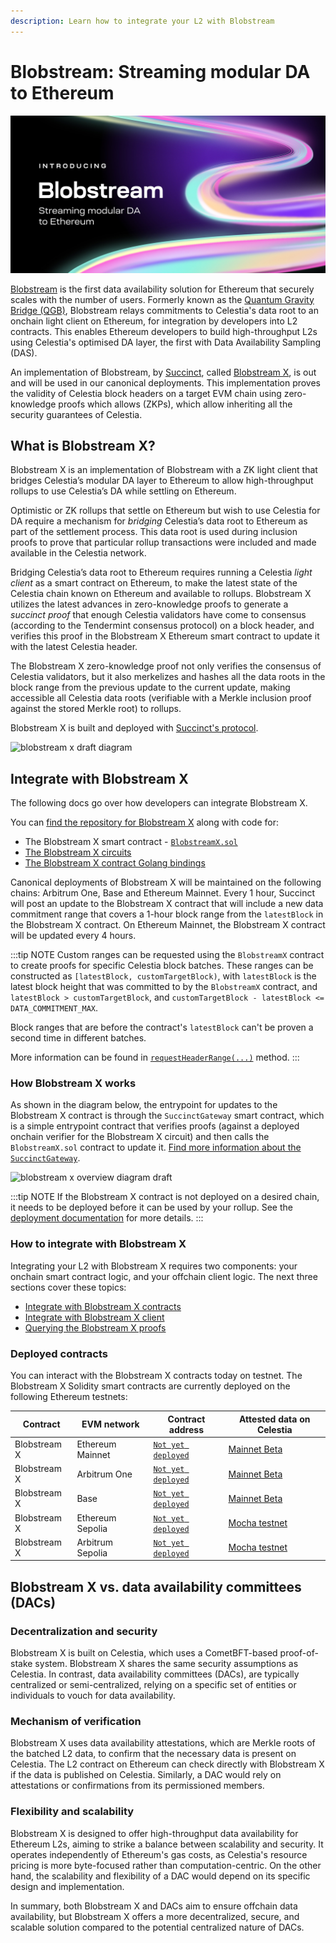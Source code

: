 ```yaml
---
description: Learn how to integrate your L2 with Blobstream
---
```


# Blobstream: Streaming modular DA to Ethereum

![Blobstream logo](/img/blobstream/blobstream_logo.png)

[Blobstream](https://blog.celestia.org/introducing-blobstream/)
is the first data availability solution for Ethereum that securely
scales with the number of users. Formerly known as the [Quantum Gravity Bridge (QGB)](https://blog.celestia.org/celestiums/),
Blobstream relays commitments to Celestia's data root to an onchain light client
on Ethereum, for integration by developers into L2 contracts. This enables Ethereum
developers to build high-throughput L2s using Celestia's optimised DA layer,
the first with Data Availability Sampling (DAS).

An implementation of Blobstream, by [Succinct](https://docs.succinct.xyz/), called
[Blobstream X](https://github.com/succinctlabs/blobstreamx), is out
and will be used in our canonical deployments. This implementation proves the
validity of Celestia block headers on a target EVM chain using zero-knowledge
proofs which allows (ZKPs), which allow inheriting all the security
guarantees of Celestia.

## What is Blobstream X?

Blobstream X is an implementation of Blobstream with a
ZK light client that bridges Celestia’s modular DA layer to
Ethereum to allow high-throughput rollups to use Celestia’s DA while settling
on Ethereum.

Optimistic or ZK rollups that settle on Ethereum but wish to use Celestia for
DA require a mechanism for _bridging_ Celestia’s data root to Ethereum as part
of the settlement process. This data root is used during inclusion proofs to
prove that particular rollup transactions were included and made available in
the Celestia network.

Bridging Celestia’s data root to Ethereum requires running a Celestia
_light client_ as a smart contract on Ethereum, to make the latest state
of the Celestia chain known on Ethereum and available to rollups. Blobstream
X utilizes the latest advances in zero-knowledge proofs to generate a
_succinct proof_ that enough Celestia validators have come to consensus
(according to the Tendermint consensus protocol) on a block header, and
verifies this proof in the Blobstream X Ethereum smart contract to update
it with the latest Celestia header.

The Blobstream X zero-knowledge proof not only verifies the consensus of
Celestia validators, but it also merkelizes and hashes all the data roots
in the block range from the previous update to the current update, making
accessible all Celestia data roots (verifiable with a Merkle inclusion proof
against the stored Merkle root) to rollups.

Blobstream X is built and deployed with
[Succinct's protocol](https://docs.succinct.xyz).

![blobstream x draft diagram](/img/blobstream/Celestia_Blobstream_X1a.png)

## Integrate with Blobstream X

The following docs go over how developers can integrate Blobstream X.

You can [find the repository for Blobstream X](https://github.com/succinctlabs/blobstreamx)
along with code for:

- The Blobstream X smart contract - [`BlobstreamX.sol`](https://github.com/succinctlabs/blobstreamx/blob/main/contracts/src/BlobstreamX.sol)
- [The Blobstream X circuits](https://alpha.succinct.xyz/celestia/blobstreamx)
- [The Blobstream X contract Golang bindings](https://github.com/succinctlabs/blobstreamx/blob/main/bindings/BlobstreamX.go)

Canonical deployments of Blobstream X will be maintained on the
following chains: Arbitrum One, Base and Ethereum Mainnet. Every 1
hour, Succinct will post an update to the Blobstream X contract
that will include a new data commitment range that covers a 1-hour
block range from the `latestBlock` in the Blobstream X contract.
On Ethereum Mainnet, the Blobstream X contract will be updated
every 4 hours.

:::tip NOTE
Custom ranges can be requested using the `BlobstreamX` contract
to create proofs for specific Celestia block batches. These ranges
can be constructed as `[latestBlock, customTargetBlock)`, with
`latestBlock` is the latest block height that was committed to by the
`BlobstreamX` contract, and `latestBlock > customTargetBlock`,
and `customTargetBlock - latestBlock <= DATA_COMMITMENT_MAX`.

Block ranges that are before the contract's `latestBlock` can't be
proven a second time in different batches.

More information can be found in [`requestHeaderRange(...)`](https://github.com/succinctlabs/blobstreamx/blob/364d3dc8c8dc9fd44b6f9f049cfb18479e56cec4/contracts/src/BlobstreamX.sol#L78-L101)
method.
:::

### How Blobstream X works

As shown in the diagram below, the entrypoint for updates to the Blobstream
X contract is through the `SuccinctGateway` smart contract, which is a
simple entrypoint contract that verifies proofs (against a deployed
onchain verifier for the Blobstream X circuit) and then calls the
`BlobstreamX.sol` contract to update it.
[Find more information about the `SuccinctGateway`](https://docs.succinct.xyz/platform/onchain-integration#succinct-gateway).

![blobstream x overview diagram draft](/img/blobstream/Celestia_Blobstream_X2a.png)

<!-- markdownlint-disable MD042 -->

:::tip NOTE
If the Blobstream X contract is not deployed on a desired chain,
it needs to be deployed before it can be used by your rollup. See the
[deployment documentation](https://docs.succinct.xyz/platform/onchain-integration#gateway-deployment)
for more details.
:::

### How to integrate with Blobstream X

Integrating your L2 with Blobstream X requires two components: your onchain smart
contract logic, and your offchain client logic. The next three sections cover these
topics:

- [Integrate with Blobstream X contracts](./blobstreamx-contracts.md)
- [Integrate with Blobstream X client](./blobstreamx-offchain.md)
- [Querying the Blobstream X proofs](./blobstreamx-proof-queries.md)

### Deployed contracts

You can interact with the Blobstream X contracts today on testnet. The
Blobstream X Solidity smart contracts are currently deployed on
the following Ethereum testnets:

<!-- markdownlint-disable MD013 -->

| Contract     | EVM network      | Contract address                                                                                                                | Attested data on Celestia |
| ------------ | ---------------- | ------------------------------------------------------------------------------------------------------------------------------- | ------------- |
| Blobstream X  | Ethereum Mainnet          | [`Not yet deployed`](https://etherscan.io/address/0xTODO) | [Mainnet Beta](../nodes/mainnet.md) |
| Blobstream X | Arbitrum One | [`Not yet deployed`](https://arbiscan.io/address/0xTODO)  | [Mainnet Beta](../nodes/mainnet.md) |
| Blobstream X | Base           | [`Not yet deployed`](https://goerli.etherscan.io/address/0xTODO)  | [Mainnet Beta](../nodes/mainnet.md) |
| Blobstream X | Ethereum Sepolia           | [`Not yet deployed`](https://sepolia.etherscan.io/address/0xTODO)  | [Mocha testnet](../nodes/mocha-testnet.md) |
| Blobstream X | Arbitrum Sepolia           | [`Not yet deployed`](https://sepolia.arbiscan.io/address/0xTODO)  | [Mocha testnet](../nodes/mocha-testnet.md) |

<!-- markdownlint-enable MD013 -->

## Blobstream X vs. data availability committees (DACs)

### Decentralization and security

Blobstream X is built on Celestia, which uses a CometBFT-based proof-of-stake
system. Blobstream X shares the same security assumptions
as Celestia. In contrast, data availability committees (DACs), are typically
centralized or semi-centralized, relying on a specific set of entities or
individuals to vouch for data availability.

### Mechanism of verification

Blobstream X uses data availability attestations, which are Merkle roots of
the batched L2 data, to confirm that the necessary data is present on Celestia.
The L2 contract on Ethereum can check directly with Blobstream X if the data
is published on Celestia. Similarly, a DAC would rely on
attestations or confirmations from its permissioned members.

### Flexibility and scalability

Blobstream X is designed to offer high-throughput data availability for Ethereum
L2s, aiming to strike a balance between scalability and security. It operates
independently of Ethereum's gas costs, as Celestia's resource pricing is more
byte-focused rather than computation-centric. On the other hand, the scalability
and flexibility of a DAC would depend on its specific design and implementation.

In summary, both Blobstream X and DACs aim to ensure offchain data availability,
but Blobstream X offers a more decentralized, secure, and scalable solution
compared to the potential centralized nature of DACs.
